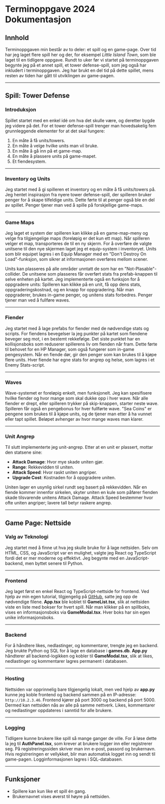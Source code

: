 # Terminoppgave 2024 Dokumentasjon

## Innhold
Terminoppgaven min består av to deler: et spill og en game-page. Over tid har jeg laget flere spill her og der, for eksempel *Little Island Town*, som ble laget til en tidligere oppgave. Rundt to uker før vi startet på terminoppgaven begynte jeg på et annet spill, et tower defense-spill, som jeg også har inkludert i terminoppgaven. Jeg har brukt en del tid på dette spillet, mens resten av tiden har gått til utviklingen av game-pagen.

---

## Spill: Tower Defense

### Introduksjon
Spillet startet med en enkel idé om hva det skulle være, og deretter bygde jeg videre på det. For et tower defense-spill trenger man hovedsakelig fem grunnleggende elementer for at det skal fungere:
1. En måte å få units/towers.
2. En måte å velge hvilke units man vil bruke.
3. En måte å gå inn på et game-map.
4. En måte å plassere units på game-mapet.
5. Et fiendesystem.

---

### Inventory og Units
Jeg startet med å gi spilleren et inventory og en måte å få units/towers på. Jeg hentet inspirasjon fra nyere tower defense-spill, der spilleren bruker penger for å skape tilfeldige units. Dette førte til at penger også ble en del av spillet. Penger tjener man ved å spille på forskjellige game-maps.

---

### Game Maps
Jeg laget et system der spilleren kan klikke på en game-map-meny og velge fra tilgjengelige maps (foreløpig er det kun ett map). Når spilleren velger et map, transporteres de til en ny skjerm. For å overføre de valgte unitsene til den nye skjermen laget jeg et equip-system i inventoryet. Units som blir equipet lagres i en Equip Manager med en "Don't Destroy On Load"-funksjon, som sikrer at informasjonen overføres mellom scener.

Units kan plasseres på alle områder unntatt de som har en "Not-Plasable"-collider. De unitsene som plasseres får overført stats fra prefab-knappen til selve enheten på kartet. Jeg implementerte også en funksjon for å oppgradere units: Spilleren kan klikke på en unit, få opp dens stats, oppgraderingskostnad, og en knapp for oppgradering. Når man oppgraderer, brukes in-game penger, og unitens stats forbedres. Penger tjener man ved å fullføre waves.

---

### Fiender
Jeg startet med å lage prefabs for fiender med de nødvendige stats og scripts. For fiendens bevegelser la jeg punkter på kartet som fiendene beveger seg mot, i en bestemt rekkefølge. Det siste punktet har en kollisjonsboks som reduserer spillerens liv om fienden når fram. Dette førte til behovet for en HP Manager, som også fungerer som in-game pengesystem. Når en fiende dør, gir den penger som kan brukes til å kjøpe flere units. Hver fiende har egne stats for angrep og helse, som lagres i et Enemy Stats-script.

---

### Waves
Wave-systemet er foreløpig enkelt, men funksjonelt. Jeg kan spesifisere hvilke fiender og hvor mange som skal dukke opp i hver wave. Når alle fiender er drept, eller spilleren trykker på skip-knappen, starter neste wave. Spilleren får også en pengebonus for hver fullførte wave. "Sea Coins" er pengene som brukes til å kjøpe units, og de tjener man etter å ha vunnet eller tapt spillet. Beløpet avhenger av hvor mange waves man klarer.

---

### Unit Angrep
Til slutt implementerte jeg unit-angrep. Etter at en unit er plassert, mottar den statsene sine:
- **Attack Damage**: Hvor mye skade uniten gjør.
- **Range**: Rekkevidden til uniten.
- **Attack Speed**: Hvor raskt uniten angriper.
- **Upgrade Cost**: Kostnaden for å oppgradere uniten.

Uniten lager en usynlig sirkel rundt seg basert på rekkevidden. Når en fiende kommer innenfor sirkelen, skyter uniten en kule som påfører fienden skade tilsvarende unitens Attack Damage. Attack Speed bestemmer hvor ofte uniten angriper; lavere tall betyr raskere angrep.

---

## Game Page: Nettside

### Valg av Teknologi
Jeg startet med å finne ut hva jeg skulle bruke for å lage nettsiden. Selv om HTML, CSS, og JavaScript var en mulighet, valgte jeg React og TypeScript fordi det er mer moderne og effektivt. Jeg begynte med en JavaScript-backend, men byttet senere til Python.

---

### Frontend
Jeg laget først en enkel React og TypeScript-nettside for frontend. Ved hjelp av min egen tutorial, tilgjengelig på [GitHub](https://github.com/FiskFisk/Hvordan-lage-en-applikasjon-i-React-Vue-SvelteKit/tree/main), satte jeg opp de nødvendige filene. **App.tsx** ble koblet til **GameList.tsx**, slik at nettsiden viste en liste med bokser for hvert spill. Når man klikker på en spillboks, vises en informasjonsboks via **GameModal.tsx**. Hver boks har sin egen unike informasjonsboks.

---

### Backend
For å håndtere likes, nedlastinger, og kommentarer, trengte jeg en backend. Jeg brukte Python og SQL for å lage en database i **games.db**. **App.py** håndterer all backend-logikken og kobler til **GameModal.tsx**, slik at likes, nedlastinger og kommentarer lagres permanent i databasen.

---

### Hosting
Nettsiden var opprinnelig bare tilgjengelig lokalt, men ved hjelp av **app.py** kunne jeg koble frontend og backend sammen på en IP-adresse: `http://10.2.3.46`. Frontend kjører på port 3000 og backend på port 5000. Dermed kan nettsiden nås av alle på samme nettverk. Likes, kommentarer og nedlastinger oppdateres i sanntid for alle brukere.

---

### Logging
Tidligere kunne brukere like spill så mange ganger de ville. For å løse dette la jeg til **AuthPanel.tsx**, som krever at brukere logger inn eller registrerer seg. På registreringssiden skriver man inn e-post, passord og brukernavn. Hvis registreringen er vellykket, blir man automatisk logget inn og sendt til game-pagen. Logginformasjonen lagres i SQL-databasen.

---

## Funksjoner
- Spillere kan kun like et spill én gang.
- Brukernavnet vises øverst til høyre på nettsiden.

